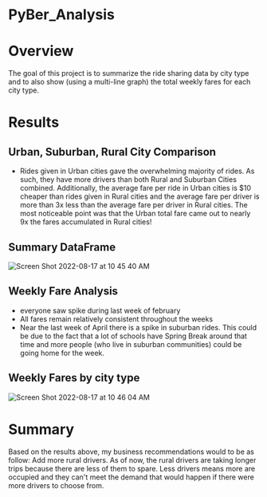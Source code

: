 # PyBer_Analysis
# Overview
The goal of this project is to summarize the ride sharing data by city type and to also show (using a multi-line graph) the total weekly fares for each city type.
# Results
## Urban, Suburban, Rural City Comparison
- Rides given in Urban cities gave the overwhelming majority of rides. As such, they have more drivers than both Rural and Suburban Cities combined. Additionally, the average fare per ride in Urban cities is $10 cheaper than rides given in Rural cities and the average fare per driver is more than 3x less than the average fare per driver in Rural cities. The most noticeable point was that the Urban total fare came out to nearly 9x the fares accumulated in Rural cities!
## Summary DataFrame
![Screen Shot 2022-08-17 at 10 45 40 AM](https://user-images.githubusercontent.com/106174279/185196777-f2d113b9-65d9-4d4d-be48-ccb2df53a034.png)
## Weekly Fare Analysis 
- everyone saw spike during last week of february
- All fares remain relatively consistent throughout the weeks
- Near the last week of April there is a spike in suburban rides. This could be due to the fact that a lot of schools have Spring Break around that time and more people (who live in suburban communities) could be going home for the week.
## Weekly Fares by city type
![Screen Shot 2022-08-17 at 10 46 04 AM](https://user-images.githubusercontent.com/106174279/185196698-a5fa4ef8-0e3e-4af6-94a8-dd197c1d7877.png)

# Summary
Based on the results above, my business recommendations would to be as follow: Add more rural drivers. As of now, the rural drivers are taking longer trips because there are less of them to spare. Less drivers means more are occupied and they can't meet the demand that would happen if there were more drivers to choose from.
